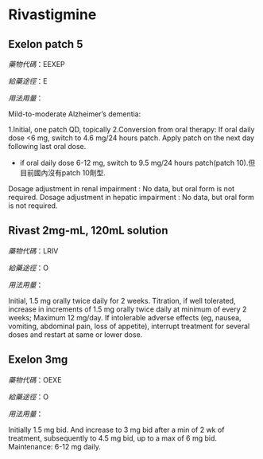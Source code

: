 # Rivastigmine

## Exelon patch 5

*藥物代碼*：EEXEP

*給藥途徑*：E

*用法用量*：

Mild-to-moderate Alzheimer’s dementia:

1.Initial, one patch QD, topically
2.Conversion from oral therapy: If oral daily dose <6 mg, switch to 4.6 mg/24 hours patch. Apply patch on the next day following last oral dose.

* if oral daily dose 6-12 mg, switch to 9.5 mg/24 hours patch(patch 10).但目前國內沒有patch 10劑型.

Dosage adjustment in renal impairment : No data, but oral form is not required.
Dosage adjustment in hepatic impairment : No data, but oral form is not required.

## Rivast 2mg-mL, 120mL solution

*藥物代碼*：LRIV

*給藥途徑*：O

*用法用量*：

Initial, 1.5 mg orally twice daily for 2 weeks. Titration, if well tolerated, increase in increments of 1.5 mg orally twice daily at minimum of every 2 weeks; Maximum 12 mg/day. If intolerable adverse effects (eg, nausea, vomiting, abdominal pain, loss of appetite), interrupt treatment for several doses and restart at same or lower dose.

## Exelon 3mg

*藥物代碼*：OEXE

*給藥途徑*：O

*用法用量*：

Initially 1.5 mg bid. And increase to 3 mg bid after a min of 2 wk of treatment, subsequently to 4.5 mg bid, up to a max of 6 mg bid. Maintenance: 6-12 mg daily.


